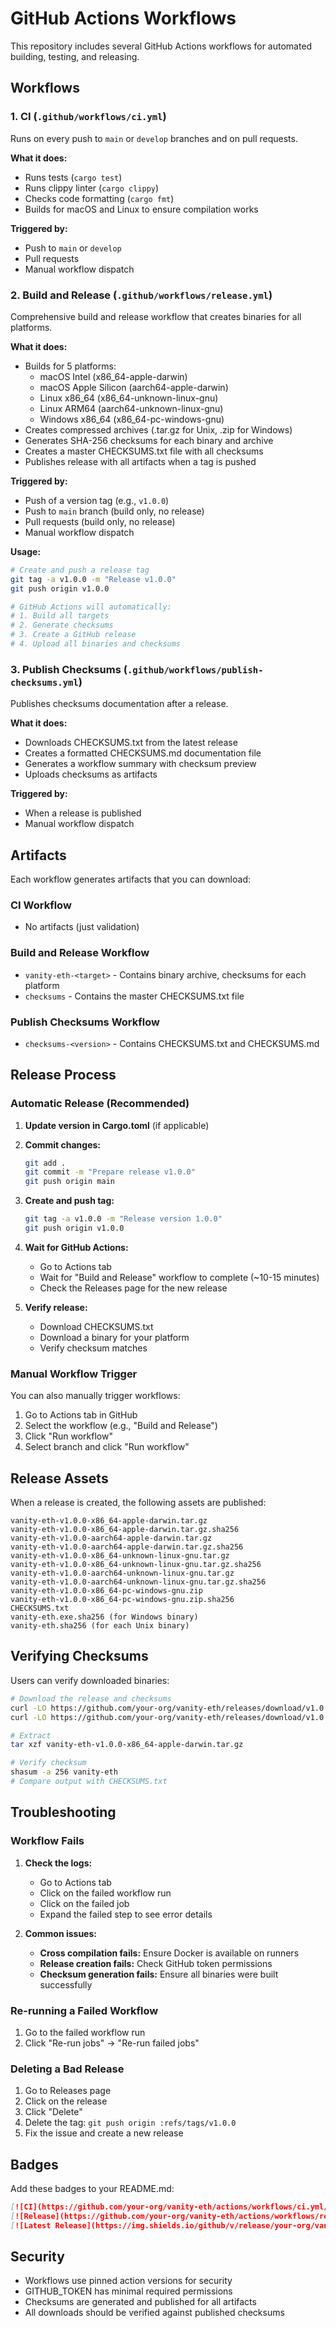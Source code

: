# GitHub Actions Workflows

This repository includes several GitHub Actions workflows for automated building, testing, and releasing.

## Workflows

### 1. **CI** (`.github/workflows/ci.yml`)

Runs on every push to `main` or `develop` branches and on pull requests.

**What it does:**
- Runs tests (`cargo test`)
- Runs clippy linter (`cargo clippy`)
- Checks code formatting (`cargo fmt`)
- Builds for macOS and Linux to ensure compilation works

**Triggered by:**
- Push to `main` or `develop`
- Pull requests
- Manual workflow dispatch

### 2. **Build and Release** (`.github/workflows/release.yml`)

Comprehensive build and release workflow that creates binaries for all platforms.

**What it does:**
- Builds for 5 platforms:
  - macOS Intel (x86_64-apple-darwin)
  - macOS Apple Silicon (aarch64-apple-darwin)
  - Linux x86_64 (x86_64-unknown-linux-gnu)
  - Linux ARM64 (aarch64-unknown-linux-gnu)
  - Windows x86_64 (x86_64-pc-windows-gnu)
- Creates compressed archives (.tar.gz for Unix, .zip for Windows)
- Generates SHA-256 checksums for each binary and archive
- Creates a master CHECKSUMS.txt file with all checksums
- Publishes release with all artifacts when a tag is pushed

**Triggered by:**
- Push of a version tag (e.g., `v1.0.0`)
- Push to `main` branch (build only, no release)
- Pull requests (build only, no release)
- Manual workflow dispatch

**Usage:**
```bash
# Create and push a release tag
git tag -a v1.0.0 -m "Release v1.0.0"
git push origin v1.0.0

# GitHub Actions will automatically:
# 1. Build all targets
# 2. Generate checksums
# 3. Create a GitHub release
# 4. Upload all binaries and checksums
```

### 3. **Publish Checksums** (`.github/workflows/publish-checksums.yml`)

Publishes checksums documentation after a release.

**What it does:**
- Downloads CHECKSUMS.txt from the latest release
- Creates a formatted CHECKSUMS.md documentation file
- Generates a workflow summary with checksum preview
- Uploads checksums as artifacts

**Triggered by:**
- When a release is published
- Manual workflow dispatch

## Artifacts

Each workflow generates artifacts that you can download:

### CI Workflow
- No artifacts (just validation)

### Build and Release Workflow
- `vanity-eth-<target>` - Contains binary archive, checksums for each platform
- `checksums` - Contains the master CHECKSUMS.txt file

### Publish Checksums Workflow
- `checksums-<version>` - Contains CHECKSUMS.txt and CHECKSUMS.md

## Release Process

### Automatic Release (Recommended)

1. **Update version in Cargo.toml** (if applicable)
2. **Commit changes:**
   ```bash
   git add .
   git commit -m "Prepare release v1.0.0"
   git push origin main
   ```

3. **Create and push tag:**
   ```bash
   git tag -a v1.0.0 -m "Release version 1.0.0"
   git push origin v1.0.0
   ```

4. **Wait for GitHub Actions:**
   - Go to Actions tab
   - Wait for "Build and Release" workflow to complete (~10-15 minutes)
   - Check the Releases page for the new release

5. **Verify release:**
   - Download CHECKSUMS.txt
   - Download a binary for your platform
   - Verify checksum matches

### Manual Workflow Trigger

You can also manually trigger workflows:

1. Go to Actions tab in GitHub
2. Select the workflow (e.g., "Build and Release")
3. Click "Run workflow"
4. Select branch and click "Run workflow"

## Release Assets

When a release is created, the following assets are published:

```
vanity-eth-v1.0.0-x86_64-apple-darwin.tar.gz
vanity-eth-v1.0.0-x86_64-apple-darwin.tar.gz.sha256
vanity-eth-v1.0.0-aarch64-apple-darwin.tar.gz
vanity-eth-v1.0.0-aarch64-apple-darwin.tar.gz.sha256
vanity-eth-v1.0.0-x86_64-unknown-linux-gnu.tar.gz
vanity-eth-v1.0.0-x86_64-unknown-linux-gnu.tar.gz.sha256
vanity-eth-v1.0.0-aarch64-unknown-linux-gnu.tar.gz
vanity-eth-v1.0.0-aarch64-unknown-linux-gnu.tar.gz.sha256
vanity-eth-v1.0.0-x86_64-pc-windows-gnu.zip
vanity-eth-v1.0.0-x86_64-pc-windows-gnu.zip.sha256
CHECKSUMS.txt
vanity-eth.exe.sha256 (for Windows binary)
vanity-eth.sha256 (for each Unix binary)
```

## Verifying Checksums

Users can verify downloaded binaries:

```bash
# Download the release and checksums
curl -LO https://github.com/your-org/vanity-eth/releases/download/v1.0.0/vanity-eth-v1.0.0-x86_64-apple-darwin.tar.gz
curl -LO https://github.com/your-org/vanity-eth/releases/download/v1.0.0/CHECKSUMS.txt

# Extract
tar xzf vanity-eth-v1.0.0-x86_64-apple-darwin.tar.gz

# Verify checksum
shasum -a 256 vanity-eth
# Compare output with CHECKSUMS.txt
```

## Troubleshooting

### Workflow Fails

1. **Check the logs:**
   - Go to Actions tab
   - Click on the failed workflow run
   - Click on the failed job
   - Expand the failed step to see error details

2. **Common issues:**
   - **Cross compilation fails:** Ensure Docker is available on runners
   - **Release creation fails:** Check GitHub token permissions
   - **Checksum generation fails:** Ensure all binaries were built successfully

### Re-running a Failed Workflow

1. Go to the failed workflow run
2. Click "Re-run jobs" → "Re-run failed jobs"

### Deleting a Bad Release

1. Go to Releases page
2. Click on the release
3. Click "Delete"
4. Delete the tag: `git push origin :refs/tags/v1.0.0`
5. Fix the issue and create a new release

## Badges

Add these badges to your README.md:

```markdown
[![CI](https://github.com/your-org/vanity-eth/actions/workflows/ci.yml/badge.svg)](https://github.com/your-org/vanity-eth/actions/workflows/ci.yml)
[![Release](https://github.com/your-org/vanity-eth/actions/workflows/release.yml/badge.svg)](https://github.com/your-org/vanity-eth/actions/workflows/release.yml)
[![Latest Release](https://img.shields.io/github/v/release/your-org/vanity-eth)](https://github.com/your-org/vanity-eth/releases/latest)
```

## Security

- Workflows use pinned action versions for security
- GITHUB_TOKEN has minimal required permissions
- Checksums are generated and published for all artifacts
- All downloads should be verified against published checksums
